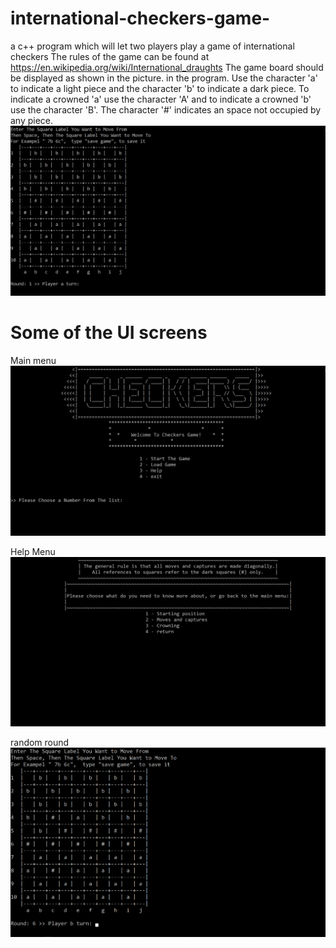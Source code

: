 # international-checkers-game-
a c++ program which will let two players play a game of international checkers
The rules of the game can be found at https://en.wikipedia.org/wiki/International_draughts
The game board should be displayed as shown in the picture. in the program. Use the character
'a' to indicate a light piece and the character 'b' to indicate a dark piece. To indicate a
crowned 'a' use the character 'A' and to indicate a crowned 'b' use the character 'B'. The
character '#' indicates an space not occupied by any piece.
![](images/theGameBoard.png)

# Some of the UI screens
Main menu
![](images/mainMenu.png)

Help Menu
![](images/helpMenu.png)


random round
![](images/round.png)

